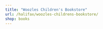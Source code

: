 ```yaml
---
title: "Woozles Children's Bookstore"
url: /halifax/woozles-childrens-bookstore/
shop: books
---
```

